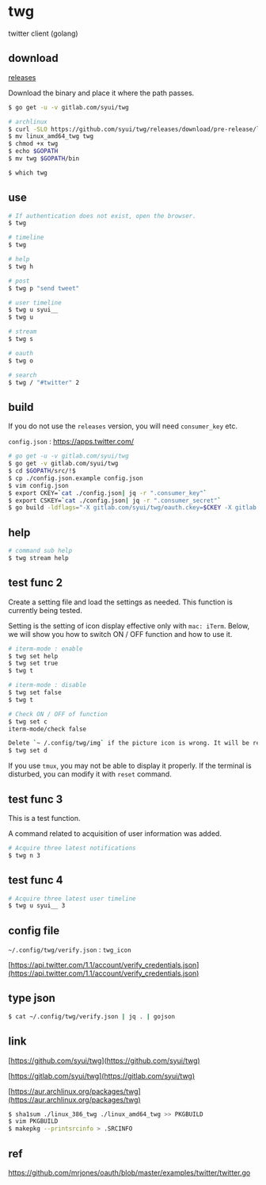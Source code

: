 # twg

twitter client (golang)

## download 

[releases](https://github.com/syui/twg/releases)

Download the binary and place it where the path passes.

```sh
$ go get -u -v gitlab.com/syui/twg

# archlinux
$ curl -SLO https://github.com/syui/twg/releases/download/pre-release/linux_amd64_twg
$ mv linux_amd64_twg twg
$ chmod +x twg
$ echo $GOPATH
$ mv twg $GOPATH/bin

$ which twg
```

## use

```sh
# If authentication does not exist, open the browser.
$ twg

# timeline
$ twg

# help
$ twg h

# post
$ twg p "send tweet"

# user timeline
$ twg u syui__
$ twg u

# stream
$ twg s

# oauth
$ twg o

# search
$ twg / "#twitter" 2
```

## build

If you do not use the `releases` version, you will need `consumer_key` etc.

`config.json` : https://apps.twitter.com/

```sh
# go get -u -v gitlab.com/syui/twg
$ go get -v gitlab.com/syui/twg
$ cd $GOPATH/src/!$
$ cp ./config.json.example config.json
$ vim config.json
$ export CKEY=`cat ./config.json| jq -r ".consumer_key"`
$ export CSKEY=`cat ./config.json| jq -r ".consumer_secret"`
$ go build -ldflags="-X gitlab.com/syui/twg/oauth.ckey=$CKEY -X gitlab.com/syui/twg/oauth.cskey=$CSKEY"

```

## help

```sh
# command sub help
$ twg stream help
```

## test func 2

Create a setting file and load the settings as needed. This function is currently being tested.

Setting is the setting of icon display effective only with `mac: iTerm`. Below, we will show you how to switch ON / OFF function and how to use it.

```sh
# iterm-mode : enable
$ twg set help
$ twg set true
$ twg t

# iterm-mode : disable
$ twg set false
$ twg t

# Check ON / OFF of function
$ twg set c
iterm-mode/check false

Delete `~ /.config/twg/img` if the picture icon is wrong. It will be reacquired when it becomes necessary
$ twg set d
```


If you use `tmux`, you may not be able to display it properly. If the terminal is disturbed, you can modify it with `reset` command.

## test func 3

This is a test function.

A command related to acquisition of user information was added.

```sh
# Acquire three latest notifications
$ twg n 3
```

## test func 4

```sh
# Acquire three latest user timeline
$ twg u syui__ 3
```

## config file

`~/.config/twg/verify.json` : `twg_icon`

[https://api.twitter.com/1.1/account/verify_credentials.json](https://api.twitter.com/1.1/account/verify_credentials.json)

## type json

```sh
$ cat ~/.config/twg/verify.json | jq . | gojson
```

## link

[https://github.com/syui/twg](https://github.com/syui/twg)

[https://gitlab.com/syui/twg](https://gitlab.com/syui/twg)

[https://aur.archlinux.org/packages/twg](https://aur.archlinux.org/packages/twg)

```sh
$ sha1sum ./linux_386_twg ./linux_amd64_twg >> PKGBUILD
$ vim PKGBUILD
$ makepkg --printsrcinfo > .SRCINFO
```

## ref

https://github.com/mrjones/oauth/blob/master/examples/twitter/twitter.go
